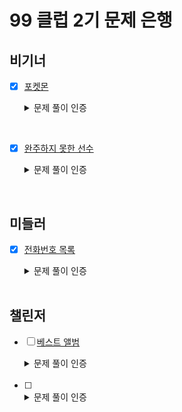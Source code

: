 # 99 클럽 2기 문제 은행

## 비기너
- [x] [포켓몬](https://school.programmers.co.kr/learn/courses/30/lessons/1845)  
  <details>
    <summary>문제 풀이 인증</summary>

    <br> 더 많은 풀이([링크🔗](https://github.com/MinjuKang727/I_am_Super_Junior/blob/5de57f3953d86fb130ce55beb029934843d47e54/99%20Club/Problem_Solving/%5BBegginer%5DPokemon.md))
    
    ```java
    import java.util.HashSet;

    class Solution {
        public int solution(int[] nums) {
            int answer = nums.length/2;
            HashSet<Integer> hs = new HashSet<>();
            
            for(Integer num : nums) {
                hs.add(num);
            }
            
            answer = Integer.min(answer, hs.size());
            
            return answer;
            
        }
    }
    ```
    <img alt="Programmers_pokemon" src="https://github.com/MinjuKang727/I_am_Super_Junior/assets/108849480/3996d3ea-31b6-4a56-bfa0-b1e73db931d6">
  </details>
<br>

- [x] [완주하지 못한 선수](https://school.programmers.co.kr/learn/courses/30/lessons/42576)
  <details>
    <summary>문제 풀이 인증</summary>

    <br> 더 많은 풀이([링크🔗](https://github.com/MinjuKang727/I_am_Super_Junior/blob/main/99%20Club/Problem_Solving/%5BBegginer%5DAn_incompleted_runner.md))
    ```java
    import java.util.HashMap;
    import java.util.Map.Entry;
    
    class Solution {
        // participant : 참여한 선수 이름 배열
        // completion : 완주한 선수 이름 배열
        // 미완주 선수 1명
        public String solution(String[] participant, String[] completion) {
            
            String answer = "";
            
            HashMap<String, Integer> hm = new HashMap<>();
            int n_participant = participant.length;
            
            for (int i = 0; i < n_participant; i++) {
                String p_runner = participant[i];
                hm.put(p_runner, hm.getOrDefault(p_runner, 0) + 1);
                if (i != n_participant - 1) {
                    String c_runner = completion[i];
                    hm.put(c_runner, hm.getOrDefault(c_runner, 0) - 1);
                }
                
            }
                    
            for (Entry<String, Integer> entry : hm.entrySet()) {
                if(entry.getValue() == 1) return entry.getKey();
            }
            return answer;
        }
    }
    ```

    <img alt="Programmers - incompleted runner" src="https://github.com/MinjuKang727/I_am_Super_Junior/assets/108849480/1383712c-2f04-4960-a522-f7c1419b8374">
  </details>
<br>

## 미들러
- [x] [전화번호 목록](https://school.programmers.co.kr/learn/courses/30/lessons/42577)  
  <details>
    <summary>문제 풀이 인증</summary>

    <br>더 많은 풀이([링크🔗](https://github.com/MinjuKang727/I_am_Super_Junior/blob/e5992a2f38d068c79989e74d70ba2f5a6928483a/99%20Club/Problem_Solving/%5BMiddler%5DList_of_Phone_Number.md))
    
    ```java
   import java.util.HashSet;

    class Solution {
        public int solution(int[] nums) {
            int answer = nums.length/2;
            HashSet<Integer> hs = new HashSet<>();
            
            for(Integer num : nums) {
                hs.add(num);
            }
            
            answer = Integer.min(answer, hs.size());
            
            return answer;
            
        }
    }
    ```
    
    <img alt="https://github.com/MinjuKang727/I_am_Super_Junior/assets/108849480/47fceb33-b9ea-4c6c-aee9-4ecefd697684" src="">
  </details>
  <br>
  

## 챌린저
- [ ] [베스트 앨범](https://school.programmers.co.kr/learn/courses/30/lessons/42579)  
  <details>
    <img alt="" src="" width="50%" align="right">
    <summary>문제 풀이 인증</summary>
    
    ```java
   
    ```
  </details>
  <br>
  
- [ ] 
  <details>
    <img alt="" src="" width="50%" align="right">
    <summary>문제 풀이 인증</summary>
    
    ```java
   
    ```
  </details>
